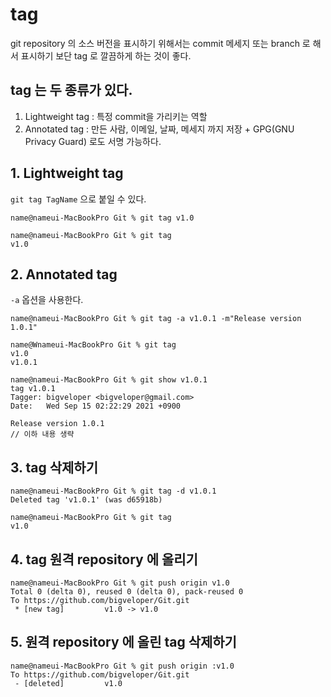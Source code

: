 # tag
git repository 의 소스 버전을 표시하기 위해서는 commit 메세지 또는 branch 로 해서 표시하기 보단 tag 로 깔끔하게 하는 것이 좋다.

## tag 는 두 종류가 있다.
1. Lightweight tag : 특정 commit을 가리키는 역할
2. Annotated tag : 만든 사람, 이메일, 날짜, 메세지 까지 저장 + GPG(GNU Privacy Guard) 로도 서명 가능하다.

## 1. Lightweight tag
`git tag TagName` 으로 붙일 수 있다.
```
name@nameui-MacBookPro Git % git tag v1.0

name@nameui-MacBookPro Git % git tag
v1.0

```  
  
## 2. Annotated tag
`-a` 옵션을 사용한다.
```
name@nameui-MacBookPro Git % git tag -a v1.0.1 -m"Release version 1.0.1"

name@Wnameui-MacBookPro Git % git tag
v1.0
v1.0.1

name@nameui-MacBookPro Git % git show v1.0.1
tag v1.0.1
Tagger: bigveloper <bigveloper@gmail.com>
Date:   Wed Sep 15 02:22:29 2021 +0900

Release version 1.0.1
// 이하 내용 생략
```
## 3. tag 삭제하기
```
name@nameui-MacBookPro Git % git tag -d v1.0.1
Deleted tag 'v1.0.1' (was d65918b)

name@nameui-MacBookPro Git % git tag
v1.0
```
## 4. tag 원격 repository 에 올리기
```
name@nameui-MacBookPro Git % git push origin v1.0
Total 0 (delta 0), reused 0 (delta 0), pack-reused 0
To https://github.com/bigveloper/Git.git
 * [new tag]         v1.0 -> v1.0
```
## 5. 원격 repository 에 올린 tag 삭제하기
```
name@nameui-MacBookPro Git % git push origin :v1.0
To https://github.com/bigveloper/Git.git
 - [deleted]         v1.0
```


